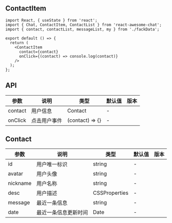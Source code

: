 <!--
 * @Description: your description
 * @Module: module.name
 * @Author: Draco
 * @Email: Draco.coder@gmail.com
 * @Github: https://github.com/draco-china
 * @Date: 2021-06-26 00:57:45
 * @LastEditTime: 2021-06-26 01:18:46
-->

## ContactItem

```tsx
import React, { useState } from 'react';
import { Chat, ContactItem, ContactList } from 'react-awesome-chat';
import { contact, contactList, messageList, my } from './fackData';

export default () => {
  return (
    <ContactItem
      contact={contact}
      onClick={(contact) => console.log(contact)}
    />
  );
};
```

## API

| 参数    | 说明         | 类型            | 默认值 | 版本 |
| ------- | ------------ | --------------- | ------ | ---- |
| contact | 用户信息     | Contact         | -      |      |
| onClick | 点击用户事件 | (contact) => {} | -      |      |

## Contact

| 参数     | 说明                 | 类型          | 默认值 | 版本 |
| -------- | -------------------- | ------------- | ------ | ---- |
| id       | 用户唯一标识         | string        | -      |      |
| avatar   | 用户头像             | string        | -      |      |
| nickname | 用户名称             | string        | -      |      |
| desc     | 用户描述             | CSSProperties | -      |      |
| message  | 最近一条信息         | string        | -      |      |
| date     | 最近一条信息更新时间 | Date          | -      |      |
